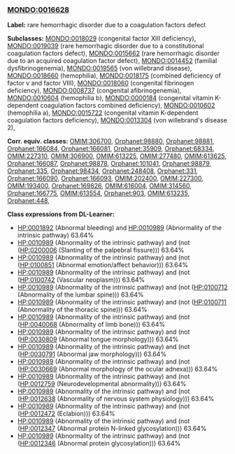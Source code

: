 
### [MONDO:0016628](http://purl.obolibrary.org/obo/MONDO_0016628)
**Label:** rare hemorrhagic disorder due to a coagulation factors defect

**Subclasses:** [MONDO:0018029](http://purl.obolibrary.org/obo/MONDO_0018029) (congenital factor XIII deficiency), [MONDO:0019039](http://purl.obolibrary.org/obo/MONDO_0019039) (rare hemorrhagic disorder due to a constitutional coagulation factors defect), [MONDO:0015662](http://purl.obolibrary.org/obo/MONDO_0015662) (rare hemorrhagic disorder due to an acquired coagulation factor defect), [MONDO:0014452](http://purl.obolibrary.org/obo/MONDO_0014452) (familial dysfibrinogenemia), [MONDO:0019565](http://purl.obolibrary.org/obo/MONDO_0019565) (von willebrand disease), [MONDO:0018660](http://purl.obolibrary.org/obo/MONDO_0018660) (hemophilia), [MONDO:0018175](http://purl.obolibrary.org/obo/MONDO_0018175) (combined deficiency of factor v and factor VIII), [MONDO:0018060](http://purl.obolibrary.org/obo/MONDO_0018060) (congenital fibrinogen deficiency), [MONDO:0008737](http://purl.obolibrary.org/obo/MONDO_0008737) (congenital afibrinogenemia), [MONDO:0010604](http://purl.obolibrary.org/obo/MONDO_0010604) (hemophilia b), [MONDO:0000184](http://purl.obolibrary.org/obo/MONDO_0000184) (congenital vitamin K-dependent coagulation factors combined deficiency), [MONDO:0010602](http://purl.obolibrary.org/obo/MONDO_0010602) (hemophilia a), [MONDO:0015722](http://purl.obolibrary.org/obo/MONDO_0015722) (congenital vitamin K-dependent coagulation factors deficiency), [MONDO:0013304](http://purl.obolibrary.org/obo/MONDO_0013304) (von willebrand's disease 2), 

**Corr. equiv. classes:** [OMIM:306700](http://purl.obolibrary.org/obo/OMIM_306700), [Orphanet:98880](http://www.orpha.net/ORDO/Orphanet_98880), [Orphanet:98881](http://www.orpha.net/ORDO/Orphanet_98881), [Orphanet:166084](http://www.orpha.net/ORDO/Orphanet_166084), [Orphanet:166081](http://www.orpha.net/ORDO/Orphanet_166081), [Orphanet:35909](http://www.orpha.net/ORDO/Orphanet_35909), [Orphanet:68334](http://www.orpha.net/ORDO/Orphanet_68334), [OMIM:227310](http://purl.obolibrary.org/obo/OMIM_227310), [OMIM:306900](http://purl.obolibrary.org/obo/OMIM_306900), [OMIM:613225](http://purl.obolibrary.org/obo/OMIM_613225), [OMIM:277480](http://purl.obolibrary.org/obo/OMIM_277480), [OMIM:613625](http://purl.obolibrary.org/obo/OMIM_613625), [Orphanet:166087](http://www.orpha.net/ORDO/Orphanet_166087), [Orphanet:98878](http://www.orpha.net/ORDO/Orphanet_98878), [Orphanet:101041](http://www.orpha.net/ORDO/Orphanet_101041), [Orphanet:98879](http://www.orpha.net/ORDO/Orphanet_98879), [Orphanet:335](http://www.orpha.net/ORDO/Orphanet_335), [Orphanet:98434](http://www.orpha.net/ORDO/Orphanet_98434), [Orphanet:248408](http://www.orpha.net/ORDO/Orphanet_248408), [Orphanet:331](http://www.orpha.net/ORDO/Orphanet_331), [Orphanet:166090](http://www.orpha.net/ORDO/Orphanet_166090), [Orphanet:166093](http://www.orpha.net/ORDO/Orphanet_166093), [OMIM:202400](http://purl.obolibrary.org/obo/OMIM_202400), [OMIM:227300](http://purl.obolibrary.org/obo/OMIM_227300), [OMIM:193400](http://purl.obolibrary.org/obo/OMIM_193400), [Orphanet:169826](http://www.orpha.net/ORDO/Orphanet_169826), [OMIM:616004](http://purl.obolibrary.org/obo/OMIM_616004), [OMIM:314560](http://purl.obolibrary.org/obo/OMIM_314560), [Orphanet:166775](http://www.orpha.net/ORDO/Orphanet_166775), [OMIM:613554](http://purl.obolibrary.org/obo/OMIM_613554), [Orphanet:903](http://www.orpha.net/ORDO/Orphanet_903), [OMIM:613235](http://purl.obolibrary.org/obo/OMIM_613235), [Orphanet:448](http://www.orpha.net/ORDO/Orphanet_448), 

**Class expressions from DL-Learner:**

- [HP:0001892](http://purl.obolibrary.org/obo/HP_0001892) (Abnormal bleeding) and [HP:0010989](http://purl.obolibrary.org/obo/HP_0010989) (Abnormality of the intrinsic pathway) 63.64%
- [HP:0010989](http://purl.obolibrary.org/obo/HP_0010989) (Abnormality of the intrinsic pathway) and (not ([HP:0200006](http://purl.obolibrary.org/obo/HP_0200006) (Slanting of the palpebral fissure))) 63.64%
- [HP:0010989](http://purl.obolibrary.org/obo/HP_0010989) (Abnormality of the intrinsic pathway) and (not ([HP:0100851](http://purl.obolibrary.org/obo/HP_0100851) (Abnormal emotion/affect behavior))) 63.64%
- [HP:0010989](http://purl.obolibrary.org/obo/HP_0010989) (Abnormality of the intrinsic pathway) and (not ([HP:0100742](http://purl.obolibrary.org/obo/HP_0100742) (Vascular neoplasm))) 63.64%
- [HP:0010989](http://purl.obolibrary.org/obo/HP_0010989) (Abnormality of the intrinsic pathway) and (not ([HP:0100712](http://purl.obolibrary.org/obo/HP_0100712) (Abnormality of the lumbar spine))) 63.64%
- [HP:0010989](http://purl.obolibrary.org/obo/HP_0010989) (Abnormality of the intrinsic pathway) and (not ([HP:0100711](http://purl.obolibrary.org/obo/HP_0100711) (Abnormality of the thoracic spine))) 63.64%
- [HP:0010989](http://purl.obolibrary.org/obo/HP_0010989) (Abnormality of the intrinsic pathway) and (not ([HP:0040068](http://purl.obolibrary.org/obo/HP_0040068) (Abnormality of limb bone))) 63.64%
- [HP:0010989](http://purl.obolibrary.org/obo/HP_0010989) (Abnormality of the intrinsic pathway) and (not ([HP:0030809](http://purl.obolibrary.org/obo/HP_0030809) (Abnormal tongue morphology))) 63.64%
- [HP:0010989](http://purl.obolibrary.org/obo/HP_0010989) (Abnormality of the intrinsic pathway) and (not ([HP:0030791](http://purl.obolibrary.org/obo/HP_0030791) (Abnormal jaw morphology))) 63.64%
- [HP:0010989](http://purl.obolibrary.org/obo/HP_0010989) (Abnormality of the intrinsic pathway) and (not ([HP:0030669](http://purl.obolibrary.org/obo/HP_0030669) (Abnormal morphology of the ocular adnexa))) 63.64%
- [HP:0010989](http://purl.obolibrary.org/obo/HP_0010989) (Abnormality of the intrinsic pathway) and (not ([HP:0012759](http://purl.obolibrary.org/obo/HP_0012759) (Neurodevelopmental abnormality))) 63.64%
- [HP:0010989](http://purl.obolibrary.org/obo/HP_0010989) (Abnormality of the intrinsic pathway) and (not ([HP:0012638](http://purl.obolibrary.org/obo/HP_0012638) (Abnormality of nervous system physiology))) 63.64%
- [HP:0010989](http://purl.obolibrary.org/obo/HP_0010989) (Abnormality of the intrinsic pathway) and (not ([HP:0012472](http://purl.obolibrary.org/obo/HP_0012472) (Eclabion))) 63.64%
- [HP:0010989](http://purl.obolibrary.org/obo/HP_0010989) (Abnormality of the intrinsic pathway) and (not ([HP:0012347](http://purl.obolibrary.org/obo/HP_0012347) (Abnormal protein N-linked glycosylation))) 63.64%
- [HP:0010989](http://purl.obolibrary.org/obo/HP_0010989) (Abnormality of the intrinsic pathway) and (not ([HP:0012346](http://purl.obolibrary.org/obo/HP_0012346) (Abnormal protein glycosylation))) 63.64%


